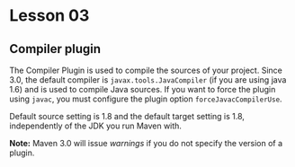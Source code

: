 # Lesson 03

## Compiler plugin

The Compiler Plugin is used to compile the sources of your project. Since 3.0, the default compiler is ``javax.tools.JavaCompiler`` (if you are using java 1.6) and is used to compile Java sources. If you want to force the plugin using ``javac``, you must configure the plugin option ``forceJavacCompilerUse``.

Default source setting is 1.8 and the default target setting is 1.8, independently of the JDK you run Maven with.

**Note:** Maven 3.0 will issue _warnings_ if you do not specify the version of a plugin.